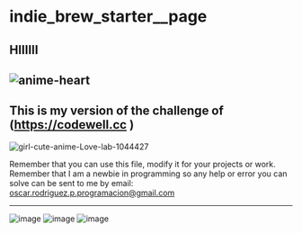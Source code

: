 # indie_brew_starter__page

HIIIIII
--------------------------------------------------------------------------------
![anime-heart](https://github.com/jix-oscar-rodriguez/Indie-Page-by-Nara/assets/127907655/7db5f33f-531c-4e24-a27a-85f37fced02d)
--------------------------------------------------------------------------------
This is my version of the challenge of (https://codewell.cc )
--------------------------------------------------------------------------------
![girl-cute-anime-Love-lab-1044427](https://github.com/jix-oscar-rodriguez/Indie-Page-by-Nara/assets/127907655/a6823409-1d7b-4426-b0ad-da733b7e96a7)


Remember that you can use this file, modify it for your projects or work. Remember that I am a newbie in programming so any help or error you can solve can be sent to me by email: oscar.rodriguez.p.programacion@gmail.com

--------------------------------------------------------------------------------------------------------------------------------------------------------------------------------------------------

![image](https://github.com/jix-oscar-rodriguez/indie_brew_starter__page/assets/127907655/152e9599-786e-41a0-816b-cbbe49150a7e)
![image](https://github.com/jix-oscar-rodriguez/indie_brew_starter__page/assets/127907655/a0ca7b34-7eac-48f4-90bf-788c60386c97)
![image](https://github.com/jix-oscar-rodriguez/indie_brew_starter__page/assets/127907655/e4f37b25-1d59-4a6b-9e0d-85e0e9ce26eb)


